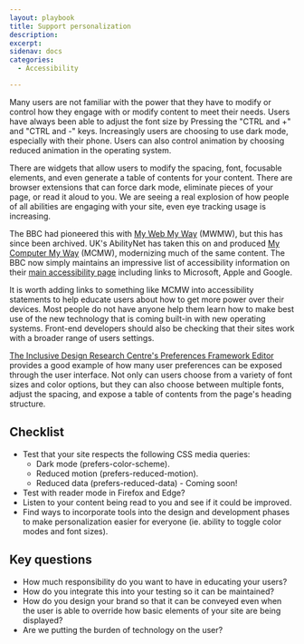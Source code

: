 ```yaml
---
layout: playbook
title: Support personalization
description: 
excerpt: 
sidenav: docs
categories:
  - Accessibility

---
```


Many users are not familiar with the power that they have to modify or control how they engage with or modify content to meet their needs. Users have always been able to adjust the font size by Pressing the "CTRL and +" and "CTRL and -" keys. Increasingly users are choosing to use dark mode, especially with their phone. Users can also control animation by choosing reduced animation in the operating system.

There are widgets that allow users to modify the spacing, font, focusable elements, and even generate a table of contents for your content. There are browser extensions that can force dark mode, eliminate pieces of your page, or read it aloud to you. We are seeing a real explosion of how people of all abilities are engaging with your site, even eye tracking usage is increasing.

The BBC had pioneered this with [My Web My Way](https://web.archive.org/web/20210123003228/http://www.bbc.co.uk/accessibility/index.shtml) (MWMW), but this has since been archived. UK's AbilityNet has taken this on and produced [My Computer My Way](https://mcmw.abilitynet.org.uk/) (MCMW), modernizing much of the same content. The BBC now simply maintains an impressive list of accessibility information on their [main accessibility page](https://www.bbc.co.uk/accessibility/) including links to Microsoft, Apple and Google.

It is worth adding links to something like MCMW into accessibility statements to help educate users about how to get more power over their devices. Most people do not have anyone help them learn how to make best use of the new technology that is coming built-in with new operating systems. Front-end developers  should also be checking that their sites work with a broader range of users settings.

[The Inclusive Design Research Centre's Preferences Framework Editor](https://idrc.ocadu.ca/) provides a good example of how many user preferences can be exposed through the user interface. Not only can users choose from a variety of font sizes and color options, but they can also choose between multiple fonts, adjust the spacing, and expose a table of contents from the page's heading structure.

## Checklist

* Test that your site respects the following CSS media queries:
    * Dark mode (prefers-color-scheme).
    * Reduced motion (prefers-reduced-motion).
    * Reduced data (prefers-reduced-data) - Coming soon!
* Test with reader mode in Firefox and Edge?
* Listen to your content being read to you and see if it could be improved.
* Find ways to incorporate tools into the design and development phases to make personalization easier for everyone (ie. ability to toggle color modes and font sizes).

## Key questions

* How much responsibility do you want to have in educating your users?
* How do you integrate this into your testing so it can be maintained?
* How do you design your brand so that it can be conveyed even when the user is able to override how basic elements of your site are being displayed? 
* Are we putting the burden of technology on the user?
